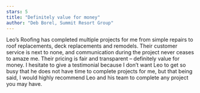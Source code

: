 ```yaml
---
stars: 5
title: "Definitely value for money"
author: "Deb Borel, Summit Resort Group"
---
```

Leo’s Roofing has completed multiple projects for me from simple repairs to roof replacements, deck replacements and remodels.  Their customer service is next to none, and communication during the project never ceases to amaze me. Their pricing is fair and transparent – definitely value for money.  I hesitate to give a testimonial because I don’t want Leo to get so busy that he does not have time to complete projects for me, but that being said, I would highly recommend Leo and his team to complete any project you may have.